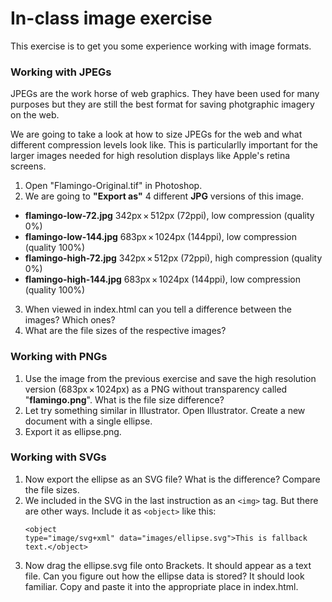# In-class image exercise

This exercise is to get you some experience working with image formats.

### Working with JPEGs
JPEGs are the work horse of web graphics. They have been used for many purposes but they are still the best format for saving photgraphic imagery on the web.

We are going to take a look at how to size JPEGs for the web and what different compression levels look like. This is particularlly important for the larger images needed for high resolution displays like Apple's retina screens.

1. Open "Flamingo-Original.tif" in Photoshop.
2. We are going to **"Export as"** 4 different **JPG** versions of this image. 
  * **flamingo-low-72.jpg** 342px × 512px (72ppi), low compression (quality 0%)
  * **flamingo-low-144.jpg** 683px × 1024px (144ppi), low compression (quality 100%)
  * **flamingo-high-72.jpg** 342px × 512px (72ppi), high compression (quality 0%)
  * **flamingo-high-144.jpg** 683px × 1024px (144ppi), low compression (quality 100%)
3. When viewed in index.html can you tell a difference between the images? Which ones?
4. What are the file sizes of the respective images?

### Working with PNGs
1. Use the image from the previous exercise and save the high resolution version (683px × 1024px) as a PNG without transparency called "**flamingo.png**". What is the file size difference?
2. Let try something similar in Illustrator. Open Illustrator. Create a new document with a single ellipse.
3. Export it as ellipse.png.

### Working with SVGs
1. Now export the ellipse as an SVG file? What is the difference? Compare the file sizes.
2. We included in the SVG in the last instruction as an <code>&lt;img&gt;</code> tag. But there are other ways. Include it as <code>&lt;object&gt;</code> like this:  <pre><code>&lt;object type="image/svg+xml" data="images/ellipse.svg"&gt;This is fallback text.&lt;/object&gt;</code></pre>
3. Now drag the ellipse.svg file onto Brackets. It should appear as a text file. Can you figure out how the ellipse data is stored? It should look familiar. Copy and paste it into the appropriate place in index.html.


